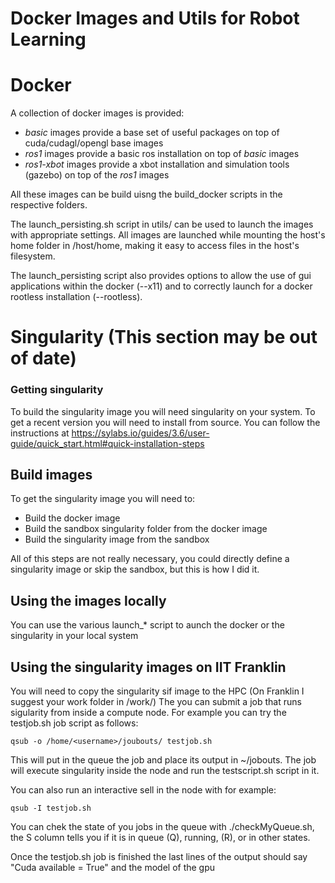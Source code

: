 # Docker Images and Utils for Robot Learning

# Docker

A collection of docker images is provided:
* *basic* images provide a base set of useful packages on top of cuda/cudagl/opengl base images
* *ros1* images provide a basic ros installation on top of *basic* images
* *ros1-xbot* images provide a xbot installation and simulation tools (gazebo) on top of the *ros1* images

All these images can be build uisng the build_docker scripts in the respective folders.

The launch_persisting.sh script in utils/ can be used to launch the images with appropriate settings.
All images are launched while mounting the host's home folder in /host/home, making it easy to access 
files in the host's filesystem.

The launch_persisting script also provides options to allow the use of gui applications within the docker (--x11)
and to correctly launch for a docker rootless installation (--rootless).

# Singularity (This section may be out of date)

### Getting singularity
To build the singularity image you will need singularity on your system.
To get a recent version you will need to install from source. You can follow the instructions at https://sylabs.io/guides/3.6/user-guide/quick_start.html#quick-installation-steps

## Build images
To get the singularity image you will need to:

 * Build the docker image
 * Build the sandbox singularity folder from the docker image
 * Build the singularity image from the sandbox

All of this steps are not really necessary, you could directly define a singularity image or skip the sandbox, but this is how I did it.


## Using the images locally
You can use the various launch_* script to aunch the docker or the singularity in your local system

## Using the singularity images on IIT Franklin
You will need to copy the singularity sif image to the HPC (On Franklin I suggest your work folder in /work/<username>)
The you can submit a job that runs sigularity from inside a compute node.
For example you can try the testjob.sh job script as follows:

```
qsub -o /home/<username>/joubouts/ testjob.sh
```

This will put in the queue the job and place its output in ~/jobouts.
The job will execute singularity inside the node and run the testscript.sh script in it.

You can also run an interactive sell in the node with for example:

```
qsub -I testjob.sh
```

You can chek the state of you jobs in the queue with ./checkMyQueue.sh, the S column tells you if it is in queue (Q), running, (R), or in other states.

Once the testjob.sh job is finished the last lines of the output should say "Cuda available = True" and the model of the gpu
